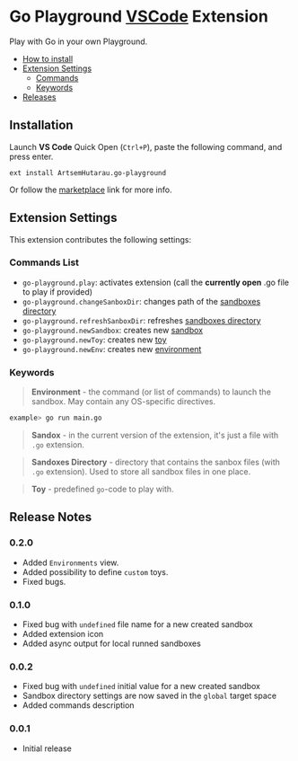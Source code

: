 # Go Playground [VSCode](https://code.visualstudio.com/) Extension

Play with Go in your own Playground.

- [How to install](#installation)
- [Extension Settings](#extension-settings)
  - [Commands](#commands-list)
  - [Keywords](#keywords)
- [Releases]()

## Installation

Launch __VS Code__ Quick Open (`Ctrl+P`), paste the following command, and press enter.
```
ext install ArtsemHutarau.go-playground
```

Or follow the [marketplace](https://marketplace.visualstudio.com/items?itemName=ArtsemHutarau.go-playground) link for more info.

## Extension Settings

This extension contributes the following settings:

### Commands List

* `go-playground.play`: activates extension (call the **currently open** .go file to play if provided)
* `go-playground.changeSanboxDir`: changes path of the [sandboxes directory](#keywords)
* `go-playground.refreshSanboxDir`: refreshes [sandboxes directory](#keywords)
* `go-playground.newSandbox`: creates new [sandbox](#keywords)
* `go-playground.newToy`: creates new [toy](#keywords)
* `go-playground.newEnv`: creates new [environment](#keywords)

### Keywords

> **Environment** - the command (or list of commands) to launch the sandbox. May contain any OS-specific directives.
```bash
example> go run main.go 
```

> **Sandox** - in the current version of the extension, it's just a file with `.go` extension.

> **Sandoxes Directory** - directory that contains the sanbox files (with `.go` extension). Used to store all sandbox files in one place.

> **Toy** - predefined `go`-code to play with.

## Release Notes

### 0.2.0

- Added `Environments` view.
- Added possibility to define `custom` toys.
- Fixed bugs.

### 0.1.0

- Fixed bug with `undefined` file name for a new created sandbox
- Added extension icon
- Added async output for local runned sandboxes

### 0.0.2

- Fixed bug with `undefined` initial value for a new created sandbox
- Sandbox directory settings are now saved in the `global` target space
- Added commands description

### 0.0.1

- Initial release
